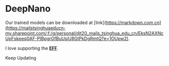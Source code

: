 # DeepNano


Our trained models can be downloaded at [link](https://markdown.com.cn](https://mailstsinghuaeducn-my.sharepoint.com/:f:/g/personal/djt20_mails_tsinghua_edu_cn/EksN2AXNcUpFskpeq0AF-PIBpgrGfBuUsiU8GtPkDgRmtQ?e=1OUpw2).

I love supporting the **[EFF](https://eff.org)**.

Keep Updating
